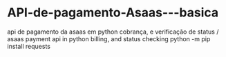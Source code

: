 # API-de-pagamento-Asaas---basica
api de pagamento da asaas em python cobrança, e verificação de status / asaas payment api in python billing, and status checking
python -m pip install requests
